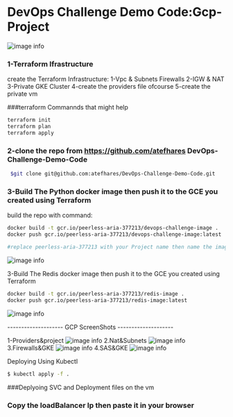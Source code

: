 # DevOps Challenge Demo Code:Gcp-Project
![image info](Project/projectgcp/ProjectInfo.jpeg)

### 1-Terraform Ifrastructure
create the Terraform Infrastructure:
1-Vpc & Subnets Firewalls
2-IGW & NAT
3-Private GKE Cluster
4-create the providers file ofcourse 
5-create the private vm 
 
###terraform Commannds that might help 

```bash
terraform init 
terraform plan 
terraform apply
```

### 2-clone the repo from https://github.com/atefhares DevOps-Challenge-Demo-Code

```bash
 $git clone git@github.com:atefhares/DevOps-Challenge-Demo-Code.git 

```

### 3-Build The Python docker image then push it to the GCE you created using Terraform 
build the repo with command:
```bash
docker build -t gcr.io/peerless-aria-377213/devops-challenge-image . 
docker push gcr.io/peerless-aria-377213/devops-challenge-image:latest

#replace peerless-aria-377213 with your Project name then name the image what ever you want 
```
![image info](Project/projectgcp/screenshots/buildandpushimage.png)

3-Build The Redis docker image then push it to the GCE you created using Terraform 
```bash
docker build -t gcr.io/peerless-aria-377213/redis-image .
docker push gcr.io/peerless-aria-377213/redis-image:latest
```
![image info](Project/projectgcp/screenshots/redis-image-Build&Push.png)

-------------------- GCP ScreenShots --------------------

1-Providers&project
![image info](Project//projectgcp/screenshots/providers&projectName.png)
2.Nat&Subnets
![image info](Project//projectgcp/screenshots/nat&subnets.png)
3.Firewalls&GKE
![image info](Project//projectgcp/screenshots/firewalls&GKE.png)
4.SAS&GKE
![image info](/Project/projectgcp/screenshots/ServiceAccounts&VMS.png)

Deploying Using Kubectl 
```bash
$ kubectl apply -f .
```

###Deplyoing SVC and Deployment files on the vm



### Copy the loadBalancer Ip then paste it in your browser


 




